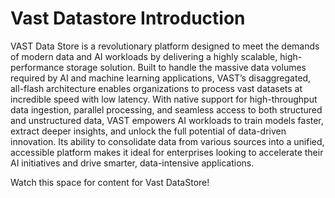 # Vast Datastore Introduction

VAST Data Store is a revolutionary platform designed to meet the demands of modern data and AI workloads by delivering a highly scalable, high-performance storage solution. Built to handle the massive data volumes required by AI and machine learning applications, VAST’s disaggregated, all-flash architecture enables organizations to process vast datasets at incredible speed with low latency. With native support for high-throughput data ingestion, parallel processing, and seamless access to both structured and unstructured data, VAST empowers AI workloads to train models faster, extract deeper insights, and unlock the full potential of data-driven innovation. Its ability to consolidate data from various sources into a unified, accessible platform makes it ideal for enterprises looking to accelerate their AI initiatives and drive smarter, data-intensive applications.

Watch this space for content for Vast DataStore!